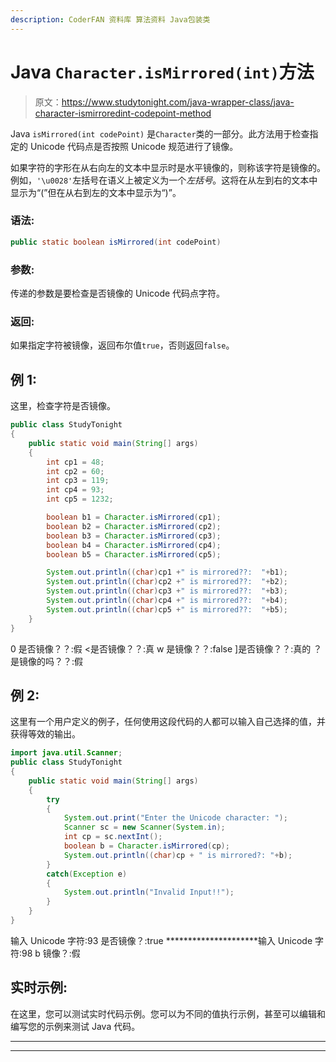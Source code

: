 ```yaml
---
description: CoderFAN 资料库 算法资料 Java包装类
---
```


# Java `Character.isMirrored(int)`方法

> 原文：<https://www.studytonight.com/java-wrapper-class/java-character-ismirroredint-codepoint-method>

Java `isMirrored(int codePoint)` 是`Character`类的一部分。此方法用于检查指定的 Unicode 代码点是否按照 Unicode 规范进行了镜像。

如果字符的字形在从右向左的文本中显示时是水平镜像的，则称该字符是镜像的。例如，`'\u0028'`左括号在语义上被定义为一个*左括号*。这将在从左到右的文本中显示为“(”但在从右到左的文本中显示为“)”。

### 语法:

```java
public static boolean isMirrored(int codePoint)
```

### 参数:

传递的参数是要检查是否镜像的 Unicode 代码点字符。

### 返回:

如果指定字符被镜像，返回布尔值`true`，否则返回`false`。

## 例 1:

这里，检查字符是否镜像。

```java
public class StudyTonight
{  
	public static void main(String[] args)
	{  
		int cp1 = 48;  
		int cp2 = 60;  
		int cp3 = 119;  
		int cp4 = 93;   
		int cp5 = 1232;  

		boolean b1 = Character.isMirrored(cp1);  
		boolean b2 = Character.isMirrored(cp2);  
		boolean b3 = Character.isMirrored(cp3);  
		boolean b4 = Character.isMirrored(cp4);  
		boolean b5 = Character.isMirrored(cp5);  

		System.out.println((char)cp1 +" is mirrored??:  "+b1);  
		System.out.println((char)cp2 +" is mirrored??:  "+b2);  
		System.out.println((char)cp3 +" is mirrored??:  "+b3);  
		System.out.println((char)cp4 +" is mirrored??:  "+b4);  
		System.out.println((char)cp5 +" is mirrored??:  "+b5);  
	}  
} 
```

0 是否镜像？？:假
<是否镜像？？:真
w 是镜像？？:false
]是否镜像？？:真的
？是镜像的吗？？:假

## 例 2:

这里有一个用户定义的例子，任何使用这段代码的人都可以输入自己选择的值，并获得等效的输出。

```java
import java.util.Scanner; 
public class StudyTonight
{  
	public static void main(String[] args)
	{  
		try
		{
			System.out.print("Enter the Unicode character: ");  
			Scanner sc = new Scanner(System.in);        
			int cp = sc.nextInt(); 
			boolean b = Character.isMirrored(cp);
			System.out.println((char)cp + " is mirrored?: "+b);
		}
		catch(Exception e)
		{
			System.out.println("Invalid Input!!");
		}
	}  
}
```

输入 Unicode 字符:93
是否镜像？:true
*********************输入 Unicode 字符:98
b 镜像？:假

## 实时示例:

在这里，您可以测试实时代码示例。您可以为不同的值执行示例，甚至可以编辑和编写您的示例来测试 Java 代码。

* * *

* * *